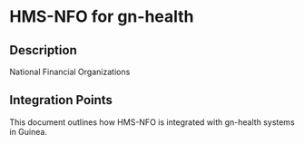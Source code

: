 # HMS-NFO for gn-health

## Description

National Financial Organizations

## Integration Points

This document outlines how HMS-NFO is integrated with gn-health systems in Guinea.

